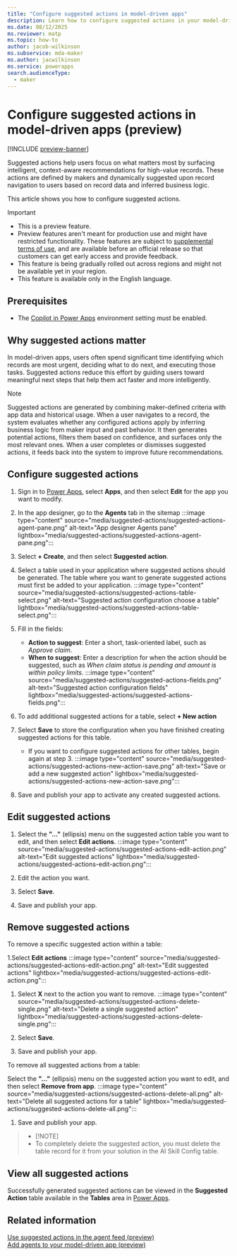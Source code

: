 ```yaml
---
title: "Configure suggested actions in model-driven apps" 
description: Learn how to configure suggested actions in your model-driven apps with Power Apps.
ms.date: 08/12/2025
ms.reviewer: matp
ms.topic: how-to
author: jacob-wilkinson
ms.subservice: mda-maker
ms.author: jacwilkinson
ms.service: powerapps
search.audienceType: 
  - maker
---
```

# Configure suggested actions in model-driven apps (preview)

[!INCLUDE [preview-banner](~/../shared-content/shared/preview-includes/preview-banner.md)]

Suggested actions help users focus on what matters most by surfacing intelligent, context-aware recommendations for high-value records. These actions are defined by makers and dynamically suggested upon record navigation to users based on record data and inferred business logic.

This article shows you how to configure suggested actions.

> [!IMPORTANT]
>
> - This is a preview feature.
> - Preview features aren't meant for production use and might have restricted functionality. These features are subject to [supplemental terms of use](https://go.microsoft.com/fwlink/?linkid=2216214), and are available before an official release so that customers can get early access and provide feedback.
> - This feature is being gradually rolled out across regions and might not be available yet in your region.
> - This feature is available only in the English language.

## Prerequisites

- The [Copilot in Power Apps](../canvas-apps/ai-overview.md) environment setting must be enabled. 

## Why suggested actions matter

In model-driven apps, users often spend significant time identifying which records are most urgent, deciding what to do next, and executing those tasks. Suggested actions reduce this effort by guiding users toward meaningful next steps that help them act faster and more intelligently.

> [!NOTE]
> Suggested actions are generated by combining maker-defined criteria with app data and historical usage. When a user navigates to a record, the system evaluates whether any configured actions apply by inferring business logic from maker input and past behavior. It then generates potential actions, filters them based on confidence, and surfaces only the most relevant ones. When a user completes or dismisses suggested actions, it feeds back into the system to improve future recommendations.

## Configure suggested actions
  
1. Sign in to [Power Apps](https://make.powersapps.com), select **Apps**, and then select **Edit** for the app you want to modify.
1. In the app designer, go to the **Agents** tab in the sitemap
:::image type="content" source="media/suggested-actions/suggested-actions-agent-pane.png" alt-text="App designer Agents pane" lightbox="media/suggested-actions/suggested-actions-agent-pane.png":::
1. Select **+ Create**, and then select **Suggested action**.
1. Select a table used in your application where suggested actions should be generated. The table where you want to generate suggested actions must first be added to your application.
  :::image type="content" source="media/suggested-actions/suggested-actions-table-select.png" alt-text="Suggested action configuration choose a table" lightbox="media/suggested-actions/suggested-actions-table-select.png":::
1. Fill in the fields:

   - **Action to suggest**: Enter a short, task-oriented label, such as *Approve claim*.
   - **When to suggest**: Enter a description for when the action should be suggested, such as *When claim status is pending and amount is within policy limits*.
  :::image type="content" source="media/suggested-actions/suggested-actions-fields.png" alt-text="Suggested action configuration fields" lightbox="media/suggested-actions/suggested-actions-fields.png":::

1. To add additional suggested actions for a table, select **+ New action**
1. Select **Save** to store the configuration when you have finished creating suggested actions for this table.

   - If you want to configure suggested actions for other tables, begin again at step 3.
   :::image type="content" source="media/suggested-actions/suggested-actions-new-action-save.png" alt-text="Save or add a new suggested action" lightbox="media/suggested-actions/suggested-actions-new-action-save.png":::

1. Save and publish your app to activate any created suggested actions.

## Edit suggested actions

1. Select the **"..."** (ellipsis) menu on the suggested action table you want to edit, and then select **Edit actions**.
   :::image type="content" source="media/suggested-actions/suggested-actions-edit-action.png" alt-text="Edit suggested actions" lightbox="media/suggested-actions/suggested-actions-edit-action.png":::

1. Edit the action you want.
1. Select **Save**.
1. Save and publish your app.

## Remove suggested actions

To remove a specific suggested action within a table:

1.Select **Edit actions**
  :::image type="content" source="media/suggested-actions/suggested-actions-edit-action.png" alt-text="Edit suggested actions" lightbox="media/suggested-actions/suggested-actions-edit-action.png":::

1. Select **X** next to the action you want to remove.
  :::image type="content" source="media/suggested-actions/suggested-actions-delete-single.png" alt-text="Delete a single suggested action" lightbox="media/suggested-actions/suggested-actions-delete-single.png":::

1. Select **Save**.
1. Save and publish your app.

To remove all suggested actions from a table:

Select the **"..."** (ellipsis) menu on the suggested action you want to edit, and then select **Remove from app**.
   :::image type="content" source="media/suggested-actions/suggested-actions-delete-all.png" alt-text="Delete all suggested actions for a table" lightbox="media/suggested-actions/suggested-actions-delete-all.png":::

1. Save and publish your app.

> - [!NOTE]
> - To completely delete the suggested action, you must delete the table record for it from your solution in the AI Skill Config table. <!-- Add link to AI Skill Config table article when published. -->

## View all suggested actions

Successfully generated suggested actions can be viewed in the **Suggested Action** table available in the **Tables** area in [Power Apps](https://make.powerapps.com).

## Related information

[Use suggested actions in the agent feed (preview)](../user/use-suggested-actions-in-the-agent-feed.md)<br/>
[Add agents to your model-driven app (preview)](add-agents-to-app.md)
